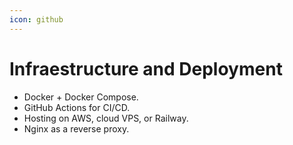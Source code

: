 ```yaml
---
icon: github
---
```


# Infraestructure and Deployment

* Docker + Docker Compose.
* GitHub Actions for CI/CD.
* Hosting on AWS, cloud VPS, or Railway.
* Nginx as a reverse proxy.
